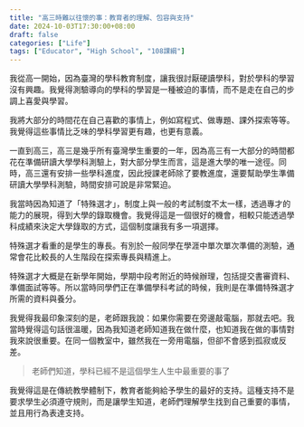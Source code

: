 ```yaml
---
title: "高三時難以往懷的事：教育者的理解、包容與支持"
date: 2024-10-03T17:30:00+08:00
draft: false
categories: ["Life"]
tags: ["Educator", "High School", "108課綱"]
---
```


我從高一開始，因為臺灣的學科教育制度，讓我很討厭硬讀學科，對於學科的學習沒有興趣。我覺得測驗導向的學科的學習是一種被迫的事情，而不是走在自己的步調上喜愛與學習。

我將大部分的時間花在自己喜歡的事情上，例如寫程式、做專題、課外探索等等。我覺得這些事情比乏味的學科學習更有趣，也更有意義。

一直到高三，高三是幾乎所有臺灣學生重要的一年，因為高三有一大部分的時間都花在準備研讀大學學科測驗上，對大部分學生而言，這是進大學的唯一途徑。同時，高三還有安排一些學科進度，因此授課老師除了要教進度，還要幫助學生準備研讀大學學科測驗，時間安排可說是非常緊迫。

我當時因為知道了「特殊選才」，制度上與一般的考試制度不太一樣，透過專才的能力的展現，得到大學的錄取機會。我覺得這是一個很好的機會，相較只能透過學科成績來決定大學錄取的方式，這個制度讓我有多一項選擇。

特殊選才看重的是學生的專長。有別於一般同學在學涯中單次單次準備的測驗，通常會花比較長的人生階段在探索專長與精進上。

特殊選才大概是在新學年開始，學期中段考附近的時候辦理，包括提交書審資料、準備面試等等。所以當時同學們正在準備學科考試的時候，我則是在準備特殊選才所需的資料與養分。

我覺得我最印象深刻的是，老師跟我說：如果你需要在旁邊敲電腦，那就去吧。我當時覺得這句話很溫暖，因為我知道老師知道我在做什麼，也知道我在做的事情對我來說很重要。在同一個教室中，雖然我在一旁用電腦，但卻不會感到孤寂或反差。

> 老師們知道，學科已經不是這個學生人生中最重要的事了

我覺得這是在傳統教學體制下，教育者能夠給予學生的最好的支持。這種支持不是要求學生必須遵守規則，而是讓學生知道，老師們理解學生找到自己重要的事情，並且用行為表達支持。